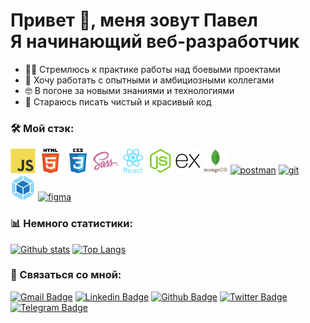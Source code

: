 <h1 align="left">Привет 👋, меня зовут Павел </br>
Я начинающий веб-разработчик</h1>

<ul>
  <li>🏃‍♂️ Стремлюсь к практике работы над боевыми проектами</li>
  <li>🤟 Хочу работать с опытными и амбициозными коллегами</li>
  <li>🤓 В погоне за новыми знаниями и технологиями</li>
  <li>🧐 Стараюсь писать чистый и красивый код</li>
</ul>

### 🛠️ Мой стэк:
<p align="left">
  <a href="https://developer.mozilla.org/en-US/docs/Web/JavaScript" target="_blank"><img src="https://raw.githubusercontent.com/devicons/devicon/master/icons/javascript/javascript-original.svg" alt="javascript" width="40" height="40"/></a>
  <a href="https://www.w3.org/html/" target="_blank"><img src="https://raw.githubusercontent.com/devicons/devicon/master/icons/html5/html5-original-wordmark.svg" alt="html5" width="40" height="40"/></a>
  <a href="https://www.w3schools.com/css/" target="_blank"><img src="https://raw.githubusercontent.com/devicons/devicon/master/icons/css3/css3-original-wordmark.svg" alt="css3" width="40" height="40"/></a>
  <a href="https://sass-lang.com" target="_blank"><img src="https://raw.githubusercontent.com/devicons/devicon/master/icons/sass/sass-original.svg" alt="scss" width="40" height="40"/></a>
  <a href="https://reactjs.org/" target="_blank"><img src="https://raw.githubusercontent.com/devicons/devicon/master/icons/react/react-original-wordmark.svg" alt="react" width="40" height="40"/></a>
  <a href="https://nodejs.org" target="_blank"><img src="https://raw.githubusercontent.com/devicons/devicon/9f4f5cdb393299a81125eb5127929ea7bfe42889/icons/nodejs/nodejs-original.svg" alt="nodejs" width="40" height="40"/></a>
  <a href="https://expressjs.com" target="_blank"><img src="https://raw.githubusercontent.com/devicons/devicon/9f4f5cdb393299a81125eb5127929ea7bfe42889/icons/express/express-original.svg" alt="express" width="40" height="40"/></a>
  <a href="https://www.mongodb.com/" target="_blank"><img src="https://raw.githubusercontent.com/devicons/devicon/master/icons/mongodb/mongodb-original-wordmark.svg" alt="mongodb" width="40" height="40"/></a>
  <a href="https://postman.com" target="_blank"><img src="https://www.vectorlogo.zone/logos/getpostman/getpostman-icon.svg" alt="postman" width="40" height="40"/></a>
  <a href="https://git-scm.com/" target="_blank"><img src="https://www.vectorlogo.zone/logos/git-scm/git-scm-icon.svg" alt="git" width="40" height="40"/></a>
  <a href="https://webpack.js.org" target="_blank"><img src="https://raw.githubusercontent.com/devicons/devicon/9f4f5cdb393299a81125eb5127929ea7bfe42889/icons/webpack/webpack-original.svg" alt="webpack" width="40" height="40"/></a>
  <a href="https://www.figma.com/" target="_blank"><img src="https://www.vectorlogo.zone/logos/figma/figma-icon.svg" alt="figma" width="40" height="40"/></a>
</p>

### 📊 Немного статистики:
[![Github stats](https://github-readme-stats.vercel.app/api?username=paulbuny&show_icons=true&include_all_commits=true)](https://github.com/paulbuny/github-readme-stats)
[![Top Langs](https://github-readme-stats.vercel.app/api/top-langs/?username=paulbuny&layout=compact)](https://github.com/paulbuny/github-readme-stats)

### 📧 Связаться со мной:
[![Gmail Badge](https://img.shields.io/badge/-pavel.buny@gmail.com-c14438?style=flat&logo=Gmail&logoColor=white&link=mailto:pavel.buny@gmail.com)](mailto:pavel.buny@gmail.com)
[![Linkedin Badge](https://img.shields.io/badge/-paulbuny-0072b1?style=flat&logo=Linkedin&logoColor=white&link=https://www.linkedin.com/in/paulbuny/)](https://www.linkedin.com/in/paulbuny/)
[![Github Badge](https://img.shields.io/badge/-paulbuny-grey?style=flat&logo=github&logoColor=white&link=https://github.com/paulbuny/)](https://www.github.com/paulbuny/)
[![Twitter Badge](https://img.shields.io/badge/-paul_buny-00acee?style=flat&logo=twitter&logoColor=white&link=https://twitter.com/paul_buny/)](https://www.twitter.com/paul_buny/)
[![Telegram Badge](https://img.shields.io/badge/-pavel_buny-2CA5E0?style=flat&logo=telegram&logoColor=white)](https://t.me/pavel_buny)

